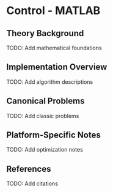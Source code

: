 # Control - MATLAB

## Theory Background
TODO: Add mathematical foundations

## Implementation Overview
TODO: Add algorithm descriptions

## Canonical Problems
TODO: Add classic problems

## Platform-Specific Notes
TODO: Add optimization notes

## References
TODO: Add citations
